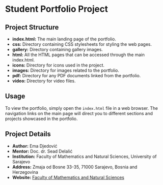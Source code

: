# Student Portfolio Project

## Project Structure

- **index.html:** The main landing page of the portfolio.
- **css:** Directory containing CSS stylesheets for styling the web pages.
- **gallery:** Directory containing gallery images.
- **html:** All the HTML pages that can be accessed through the main index.html.
- **icons:** Directory for icons used in the project.
- **images:** Directory for images related to the portfolio.
- **pdf:** Directory for any PDF documents linked from the portfolio.
- **video:** Directory for video files.

## Usage

To view the portfolio, simply open the `index.html` file in a web browser. The navigation links on the main page will direct you to different sections and projects showcased in the portfolio.

## Project Details

- **Author:** Ema Djedović
- **Mentor:** Doc. dr. Sead Delalić
- **Institution:** Faculty of Mathematics and Natural Sciences, University of Sarajevo
- **Address:** Zmaja od Bosne 33-35, 71000 Sarajevo, Bosnia and Herzegovina
- **Website:** [Faculty of Mathematics and Natural Sciences](https://pmf.unsa.ba)
